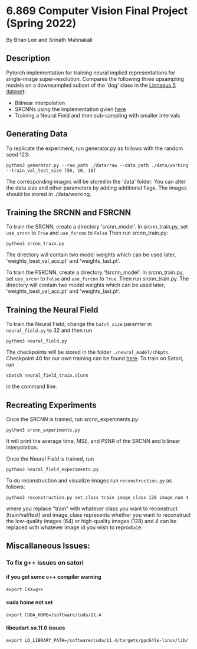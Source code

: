# 6.869 Computer Vision Final Project (Spring 2022)
By Brian Lee and Srinath Mahnakali

## Description
Pytorch implementation for training neural implicit representations for single-image
super-resolution. Compares the following three upsampling models on a downsampled subset 
of the 'dog' class in the [Linnaeus 5 dataset](http://chaladze.com/l5/):

* Bilinear interpolation
* SRCNNs using the implementation gvien [here](https://github.com/yjn870/SRCNN-pytorch)
* Training a Neural Field and then sub-sampling with smaller intervals

## Generating Data
To replicate the experiment, run generator.py as follows with the random seed 123:
```
python3 generator.py --raw_path ./data/raw --data_path ./data/working --train_val_test_size [50, 10, 10]
```
The corresponding images will be stored in the 'data' folder. You can alter the data size and other
parameters by adding additional flags. The images should be stored in ./data/working. 

## Training the SRCNN and FSRCNN
To train the SRCNN, create a directory 'srcnn_model'. In srcnn_train.py, set `use_srcnn` to `True` and `use_fsrcnn` to `False` 
Then run srcnn_train.py:
```
python3 srcnn_train.py 
```
The directory will contain two model weights which can be used later, 'weights_best_val_acc.pt' and 'weights_last.pt'.

To train the FSRCNN, create a directory 'fsrcnn_model'. In srcnn_train.py, set `use_srcnn` to `False` and `use_fsrcnn` to `True`.
Then run srcnn_train.py. The directory will contain two model weights which can be used later, 'weights_best_val_acc.pt' and 'weights_last.pt'.

## Training the Neural Field
To train the Neural Field, change the `batch_size` paramter in `neural_field.py` to 32 and then run
```
python3 neural_field.py
```
The checkpoints will be stored in the folder `./neural_model/chkpts`. Checkpoint 40 for our own training can be found
[here](https://www.dropbox.com/s/6akc6tt51ht330y/chkpt_40.pt?dl=0). To train on Satori, run 
```
sbatch neural_field_train.slurm
```
in the command line. 

## Recreating Experiments
Once the SRCNN is trained, run srcnn_experiments.py:
```
python3 srcnn_experiments.py
```
It will print the average time, MSE, and PSNR of the SRCNN and bilinear interpolation.

Once the Neural Field is trained, run 
```
python3 neural_field_experiments.py
```
To do reconstruction and visualize images run `reconstruction.py` as follows:
```
python3 reconstruction.py set_class train image_class 128 image_num 4
```
where you replace "train" with whatever class you want to reconstruct (train/val/test) and image_class represents 
whether you want to reconstruct the low-quality images (64) or high-quality images (128) and 4 can be replaced with 
whatever image id you wish to reproduce.
## Miscallaneous Issues:

### To fix g++ issues on satori
#### if you get some c++ compiler warning
```
export CXX=g++
```
#### cuda home not set
```
export CUDA_HOME=/software/cuda/11.4
```
#### libcudart.so.11.0 issues
```
export LD_LIBRARY_PATH=/software/cuda/11.4/targets/ppc64le-linux/lib/
```
